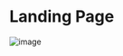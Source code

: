 # Landing Page

![image](https://user-images.githubusercontent.com/87664619/168312150-1acfcb3a-96f9-48d5-8968-e79e08f7a48d.png)
